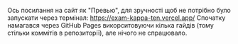 Ось посилання на сайт як "Превью", для зручності щоб не потрібно було запускати через термінал: https://exam-kappa-ten.vercel.app/
Спочатку намагався через GitHub Pages викорситовуючи кілька гайдів (тому стільки коммітів в репозиторії), але нічого не спрацювало.
